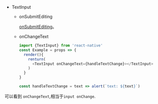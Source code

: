 - TextInput

  - onSubmitEditing
    
    [onSubmitEditing](https://facebook.github.io/react-native/docs/handling-text-input.html)。
    
  - onChangeText

    ```javascript
    import {TextInput} from 'react-native'
    const Example = props => {
      render(){
        renturn(
          <TextInput onChangeText={handleTextChange}></TextInput>
        )
      }
    }
    
    const handleTextChange = text => alert(`text: ${text}`)
    ```

可以看到 `onChangeText`,相当于`input onChange`.
